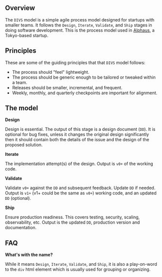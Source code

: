 ## Overview

The `DIVS` model is a simple agile process model designed for startups with smaller teams. It follows the `Design`, `Iterate`, `Validate`, and `Ship` stages in doing software development. This is the process model used in [Alphaus](https://www.linkedin.com/company/alphaus/), a Tokyo-based startup.

## Principles

These are some of the guiding principles that that `DIVS` model follows:

* The process should "feel" lightweight.
* The process should be generic enough to be tailored or tweaked within a team.
* Releases should be smaller, incremental, and frequent.
* Weekly, monthly, and quarterly checkpoints are important for alignment.

## The model

**Design**

Design is essential. The output of this stage is a design document (`DD`). It is optional for bug fixes, unless it changes the original design significantly then it should contain both the details of the issue and the design of the proposed solution.

**Iterate**

The implementation attempt(s) of the design. Output is `v0+` of the working code.

**Validate**

Validate `v0+` against the `DD` and subsequent feedback. Update `DD` if needed. Output is `v1+` (v1+ could be the same as `v0+`) working code, and an updated `DD` (optional).

**Ship**

Ensure production readiness. This covers testing, security, scaling, observability, etc. Output is the updated `DD`, production version and documentation.

## FAQ

**What's with the name?**

While it means `Design`, `Iterate`, `Validate`, and `Ship`, it is also a play-on-word to the `div` html element which is usually used for grouping or organizing.
